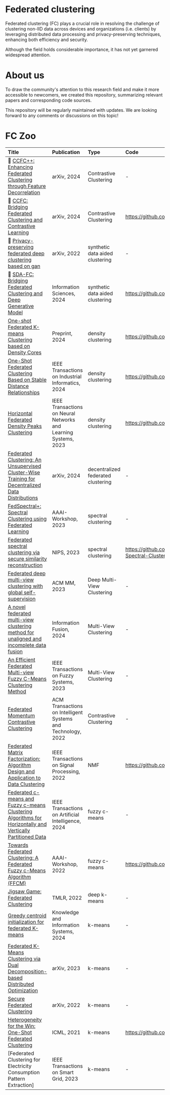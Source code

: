 # Federated clustering

Federated clustering (FC) plays a crucial role in resolving the challenge of clustering non-IID data across devices and organizations (i.e. clients) by leveraging distributed data processing and privacy-preserving techniques, enhancing both efficiency and security.

Although the field holds considerable importance, it has not yet garnered widespread attention.

# About us
To draw the community's attention to this research field and make it more accessible to newcomers, we created this repository, summarizing relevant papers and corresponding code sources. 

This repository will be regularly maintained with updates. We are looking forward to any comments or discussions on this topic!

# FC Zoo
|    Title    |  Publication  | Type     | Code |
|  :---------  | :------      | :------  | :------ | 
| :triangular_flag_on_post: [CCFC++: Enhancing Federated Clustering through Feature Decorrelation](https://arxiv.org/pdf/2402.12852) | arXiv, 2024 | Contrastive Clustering | - |
| :triangular_flag_on_post: [CCFC: Bridging Federated Clustering and Contrastive Learning](https://arxiv.org/pdf/2401.06634) | arXiv, 2024 | Contrastive Clustering | https://github.com/Jarvisyan/CCFC-pytorch |
| :triangular_flag_on_post: [Privacy-preserving federated deep clustering based on gan](https://arxiv.org/pdf/2211.16965) | arXiv, 2022 | synthetic data aided clustering | -|
| :triangular_flag_on_post: [SDA-FC: Bridging Federated Clustering and Deep Generative Model](https://authors.elsevier.com/c/1jUSm4ZQEFi2c) | Information Sciences, 2024 | synthetic data aided clustering | https://github.com/Jarvisyan/SDA-FC|
| [One-shot Federated K-means Clustering based on Density Cores](https://d197for5662m48.cloudfront.net/documents/publicationstatus/187630/preprint_pdf/7403f405f3423690c27914ccf5c192b7.pdf) | Preprint, 2024 | density clustering | https://github.com/mlyizhang/FKDC|
| [One-Shot Federated Clustering Based on Stable Distance Relationships](https://ieeexplore.ieee.org/document/10634982) | IEEE Transactions on Industrial Informatics, 2024 | density clustering | https://github.com/mlyizhang/nnfc|
| [Horizontal Federated Density Peaks Clustering](https://ieeexplore.ieee.org/document/10319839) | IEEE Transactions on Neural Networks and Learning Systems, 2023 | density clustering | https://github.com/LC-cpu866/HFDPC|
| [Federated Clustering: An Unsupervised Cluster-Wise Training for Decentralized Data Distributions](https://www.arxiv.org/abs/2408.10664) | arXiv, 2024 | decentralized federated  clustering | -|
| [FedSpectral+: Spectral Clustering using Federated Learning](https://arxiv.org/pdf/2302.02137) | AAAI-Workshop, 2023 | spectral clustering | -|
| [Federated spectral clustering via secure similarity reconstruction](https://proceedings.neurips.cc/paper_files/paper/2023/file/b6cd2650926d332c86a84c48529cc421-Paper-Conference.pdf) | NIPS, 2023 | spectral clustering | https://github.com/jicongfan/Federated-Spectral-Clustering|
| [Federated deep multi-view clustering with global self-supervision](https://arxiv.org/pdf/2309.13697) | ACM MM, 2023 | Deep Multi-View Clustering | -|
| [A novel federated multi-view clustering method for unaligned and incomplete data fusion](https://www.sciencedirect.com/science/article/abs/pii/S1566253524001350) | Information Fusion, 2024 | Multi-View Clustering | -|
| [An Efficient Federated Multi-view Fuzzy C-Means Clustering Method](https://ieeexplore.ieee.org/document/10330655) | IEEE Transactions on Fuzzy Systems, 2023 | Multi-View Clustering | -|
| [Federated Momentum Contrastive Clustering](https://arxiv.org/pdf/2206.05093) | ACM Transactions on Intelligent Systems and Technology, 2022 | Contrastive Clustering | -|
| [Federated Matrix Factorization: Algorithm Design and Application to Data Clustering](https://arxiv.org/pdf/2002.04930) | IEEE Transactions on Signal Processing, 2022 | NMF | https://github.com/wshuai317/FedMF|
| [Federated c-means and Fuzzy c-means Clustering Algorithms for Horizontally and Vertically Partitioned Data](https://ieeexplore.ieee.org/document/10595840) | IEEE Transactions on Artificial Intelligence, 2024 | fuzzy c-means | -|
| [Towards Federated Clustering: A Federated Fuzzy c-Means Algorithm (FFCM)](https://arxiv.org/pdf/2201.07316) | AAAI-Workshop, 2022 | fuzzy c-means | https://github.com/stallmo/federated_clustering|
| [Jigsaw Game: Federated Clustering](https://arxiv.org/abs/2407.12764) | TMLR, 2022 | deep k-means | -|
| [Greedy centroid initialization for federated K-means](https://link.springer.com/article/10.1007/s10115-024-02066-x#:~:text=In%20federated%20K%2Dmeans%2C%20existing,determines%20its%20initial%20centroids%20based) |  Knowledge and Information Systems, 2024 | k-means | -|
| [Federated K-Means Clustering via Dual Decomposition-based Distributed Optimization](https://arxiv.org/abs/2307.13267) | arXiv, 2023 | k-means | -|
| [Secure Federated Clustering](https://arxiv.org/abs/2205.15564) | arXiv, 2022 | k-means | -|
| [Heterogeneity for the Win: One-Shot Federated Clustering](http://proceedings.mlr.press/v139/dennis21a/dennis21a.pdf) | ICML, 2021 | k-means | https://github.com/xsaga/kfed-rounded|
| [Federated Clustering for Electricity Consumption Pattern Extraction] | IEEE Transactions on Smart Grid, 2023 | k-means | -|
